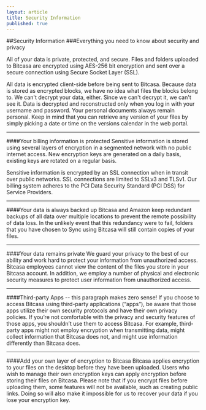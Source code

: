 ```yaml
---
layout: article
title: Security Information
published: true
---
```


##Security Information
###Everything you need to know about security and privacy

All of your data is private, protected, and secure. Files and folders uploaded to Bitcasa are encrypted using AES-256 bit encryption and sent over a secure connection using Secure Socket Layer (SSL).

All data is encrypted client-side before being sent to Bitcasa. Because data is stored as encrypted blocks, we have no idea what files the blocks belong to. We can't decrypt your data, either. Since we can't decrypt it, we can't see it. Data is decrypted and reconstructed only when you log in with your username and password. Your personal documents always remain personal. Keep in mind that you can retrieve any version of your files by simply picking a date or time on the versions calendar in the web portal. 

---

####Your billing information is protected
Sensitive information is stored using several layers of encryption in a segmented network with no public internet access. New encryption keys are generated on a daily basis, existing keys are rotated on a regular basis.

Sensitive information is encrypted by an SSL connection when in transit over public networks. SSL connections are limited to SSLv3 and TLSv1. Our billing system adheres to the PCI Data Security Standard (PCI DSS) for Service Providers.

---

####Your data is always backed up
Bitcasa and Amazon keep redundant backups of all data over multiple locations to prevent the remote possibility of data loss. In the unlikely event that this redundancy were to fail, folders that you have chosen to Sync using Bitcasa will still contain copies of your files. 

---

####Your data remains private
We guard your privacy to the best of our ability and work hard to protect your information from unauthorized access. Bitcasa employees cannot view the content of the files you store in your Bitcasa account. In addition, we employ a number of physical and electronic security measures to protect user information from unauthorized access.

---

####Third-party Apps -- this paragraph makes zero sense!
If you choose to access Bitcasa using third-party applications (“apps”), be aware that those apps utilize their own security protocols and have their own privacy policies. If you’re not comfortable with the privacy and security features of those apps, you shouldn’t use them to access Bitcasa. For example, third-party apps might not employ encryption when transmitting data, might collect information that Bitcasa does not, and might use information differently than Bitcasa does.

---
####Add your own layer of encryption to Bitcasa
Bitcasa applies encryption to your files on the desktop before they have been uploaded. Users who wish to manage their own encryption keys can apply encryption before storing their files on Bitcasa. Please note that if you encrypt files before uploading them, some features will not be available, such as creating public links. Doing so will also make it impossible for us to recover your data if you lose your encryption key.




